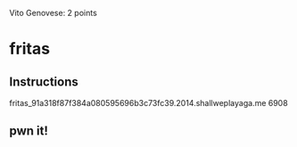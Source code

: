 Vito Genovese: 2 points  

# fritas  

## Instructions  

fritas_91a318f87f384a080595696b3c73fc39.2014.shallweplayaga.me 6908  

## pwn it!  

